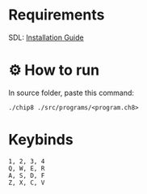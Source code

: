 # Requirements
  SDL: [Installation Guide](https://wiki.libsdl.org/SDL2/Installation)

# ⚙️ How to run
  In source folder, paste this command:
  ```
  ./chip8 ./src/programs/<program.ch8>
  ```
# Keybinds
  ```
  1, 2, 3, 4
  Q, W, E, R
  A, S, D, F
  Z, X, C, V
  ```
